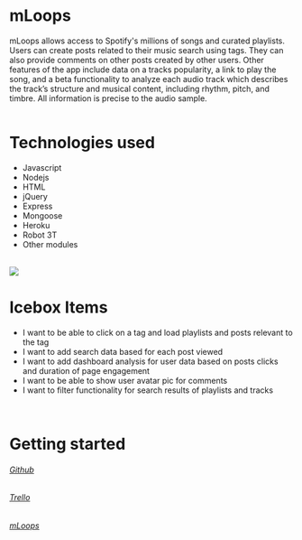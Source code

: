 <h1>mLoops</h1>
<p>mLoops allows access to Spotify's millions of songs and curated playlists. Users can create posts related to their music search using tags. They can also provide comments on other posts created by other users. Other features of the app include data on a tracks popularity, a link to play the song, and a beta functionality to analyze each audio track which describes the track’s structure and musical content, including rhythm, pitch, and timbre. All information is precise to the audio sample.</p>

<img src="https://github.com/codecallogic/mLoops/blob/master/images/Screen%20Shot%202020-03-05%20at%2010.04.19%20PM.png?raw=true" alt="">

<h1>Technologies used</h1>
<p>
<ul>
<li>Javascript</li>
<li>Nodejs</li>
<li>HTML</li>
<li>jQuery</li>
<li>Express</li>
<li>Mongoose</li>
<li>Heroku</li>
<li>Robot 3T</li>
<li>Other modules</li>
</ul>
<br>
<img src="https://github.com/codecallogic/mLoops/blob/master/images/Screen%20Shot%202020-03-06%20at%2012.47.15%20AM.png?raw=true">
<br>
<h1>Icebox Items</h1>
<ul>
<li>I want to be able to click on a tag and load playlists and posts relevant to the tag</li>
<li>I want to add search data based for each post viewed</li>
<li>I want to add dashboard analysis for user data based on posts clicks and duration of page engagement</li>
<li>I want to be able to show user avatar pic for comments</li>
<li>I want to filter functionality for search results of playlists and tracks</li>
</ul>
<br>
</p>
<h1>Getting started</h1>
<h6><a href="https://github.com/codecallogic/mLoops" target="_blank" rel="noopener noreferrer">Github</a></h6>
<h6><a href="https://trello.com/b/sj6LlyXg/mloops" target="_blank" rel="noopener noreferrer">Trello</a></h6>
<h6><a href="https://mloops.herokuapp.com/" target="_blank" rel="noopener noreferrer">mLoops</a></h6>
